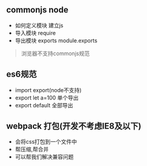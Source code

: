 ## commonjs node
- 如何定义模块 建立js
- 导入模块 require
- 导出模块 exports module.exports

> 浏览器不支持commonjs规范

## es6规范
- import export(node不支持)
- export let a=100 单个导出
- export default 全部导出

## webpack 打包(开发不考虑IE8及以下)
- 会将css打包到一个文件中
- 帮压缩,帮合并
- 可以帮我们解决兼容问题
